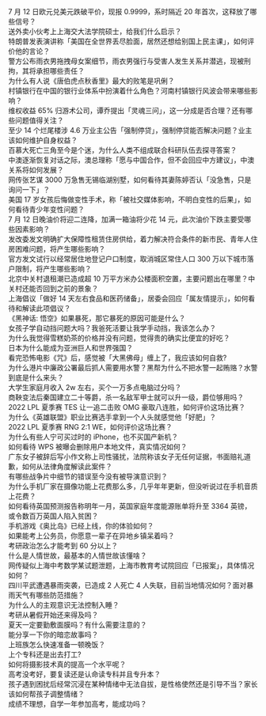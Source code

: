 7 月 12 日欧元兑美元跌破平价，现报 0.9999，系时隔近 20 年首次，这释放了哪些信号？  
送外卖小伙考上上海交大法学院硕士，给我们什么启示？  
特朗普发表演讲称「美国在全世界丢尽脸面，居然还想给别国上民主课」，如何评价他的言论？  
警方公布雨衣男拖拽母女案细节，雨衣男强行与受害人发生关系并潜逃，现被刑拘，其将承担哪些责任？  
为什么有人说《唐伯虎点秋香里》最大的败笔是巩俐？  
村镇银行在中国的银行业体系中扮演着什么角色？河南村镇银行风波会带来哪些影响？  
维权收益 65% 归游术公司，谭乔提出「灵魂三问」，这一分成是否合理？还有哪些问题值得关注？  
至少 14 个烂尾楼涉 4.6 万业主公告「强制停贷」，强制停贷能否解决问题？业主该如何维护自身权益？  
百慕大死亡三角至今是个迷，为什么人类不组成联合科研队伍去探寻答案？  
中澳逐渐恢复对话之际，澳总理称「愿与中国合作，但不会回应中方建议」，中澳关系将如何发展？  
网传张艺谋 3000 万急售无锡临湖别墅，如何看待其妻陈婷否认「没急售，只是询问一下」？  
美国 17 岁女孩后悔做变性手术，称「被社交媒体影响，不明白变性的后果」，如何看待青少年变性问题？  
7 月 12 日晚油价将迎二连降，加满一箱油将少花 14 元，此次油价下跌主要受哪些因素影响？  
发改委发文明确扩大保障性租赁住房供给，着力解决符合条件的新市民、青年人住房困难问题，将产生哪些影响？  
官方发文试行以经常居住地登记户口制度，取消城区常住人口 300 万以下城市落户限制，将产生哪些影响？  
北京中关村退租潮已造成超 10 万平方米办公楼面积空置，主要问题出在哪里？中关村还能否回到之前的景象？  
上海倡议「做好 14 天左右食品和医药储备」，居委会回应「属友情提示」，如何看待和解读此项倡议？  
《黑神话: 悟空》如果暴死，那它暴死的原因可能是什么？  
女孩子学自动挡问题大吗？我爸死活要让我学手动挡，我该怎么办？  
为什么我觉得雪糕奶茶的价格并没有问题，觉得贵的确实比便宜的好吃？  
日本为什么能成为亚洲巨人和世界强国？  
看完恐怖电影《咒》后，感觉被「大黑佛母」缠上了，我应该如何自救?  
为什么港片中廉政公署最后抓人需要用水警？黑帮为什么不把水警一起贿赂？水警到底是什么来头？  
大学生家庭月收入 2w 左右，买个一万多点电脑过分吗？  
商鞅变法后秦国建立二十等爵，杀一名敌军甲士就可以升一级，爵位够用吗？  
2022 LPL 夏季赛 TES 让一追二击败 OMG 豪取八连胜，如何评价这场比赛？  
为什么《英雄联盟》职业比赛选手拿到一个人头就感觉他「好肥」？  
2022 LPL 夏季赛 RNG 2:1 WE，如何评价这场比赛？  
为什么有些人宁可买过时的 iPhone，也不买国产新机？  
如何看待 WPS 被曝会删除用户本地文件，真实情况如何？  
广东女子被辞后写小作文称上司性骚扰，法院称该女子无任何证据，书面赔礼道歉，如何从法律角度解读此案件？  
有哪些战争片中细节的错误至今没有被导演意识到？  
为什么手机厂家在摄像功能上花费那么多，几乎年年更新，但没听说过在手机音质上花费？  
如何看待英国预测报告称明年一月，英国家庭年度能源账单将升至 3364 英镑，或令数百万英国人陷入贫困？  
手机游戏《奥比岛》已经上线，你的体验如何？  
如果能考上公务员，你愿意一辈子在异地乡镇呆着吗？  
考研政治怎么才能考到 60 分以上？  
什么是人情世故，最基本的人情世故该懂啥？  
网传疑似上海中考数学某试题泄题，上海市教育考试院回应「已报案」，具体情况如何？  
四川平武遭遇暴雨突袭，已造成 2 人死亡 4 人失联，目前当地情况如何？面对暴雨天气有哪些防范措施？  
为什么人的主观意识无法控制入睡？  
考研从暑假开始还来得及吗？  
夏天一定要勤敷面膜吗？有什么需要注意的？  
能分享一下你的暗恋故事吗？  
上班族怎么快速准备一顿晚饭？  
上个专科还是出去打工?  
如何将摄影技术真的提高一个水平呢？  
高考没考好，要复读还是认命读专科并且专升本？  
孩子遇到困扰后经常沉浸在某种情绪中无法自拔，是性格使然还是引导不当？家长该如何帮孩子调整情绪？  
成绩不理想，自学一年参加高考，能成功吗？  
